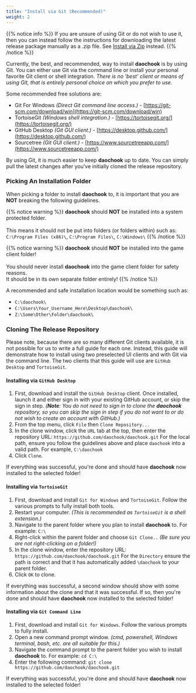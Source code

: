 ```yaml
---
title: "Install via Git (Recommended)"
weight: 2
---
```


{{% notice info %}}
If you are unsure of using Git or do not wish to use it, then you can instead follow the instructions for downloading the latest release package manually as a .zip file. See [Install via Zip](/installation/install_zip/) instead.
{{% /notice %}}

Currently, the best, and recommended, way to install **daochook** is by using Git. You can either use Git via the command line or install your personal favorite Git client or shell integration. _There is no 'best' client or means of using Git, that is entirely personal choice on which you prefer to use._

Some recommended free solutions are:

  - Git For Windows _(Direct Git command line access.)_ - [https://git-scm.com/download/win](https://git-scm.com/download/win)
  - TortoiseGit _(Windows shell integration.)_ - [https://tortoisegit.org/](https://tortoisegit.org/)
  - GitHub Desktop _(Git GUI client.)_ - [https://desktop.github.com/](https://desktop.github.com/)
  - Sourcetree _(Git GUI client.)_ - [https://www.sourcetreeapp.com/](https://www.sourcetreeapp.com/)

By using Git, it is much easier to keep **daochook** up to date. You can simply pull the latest changes after you've initially cloned the release repository.

### Picking An Installation Folder

When picking a folder to install **daochook** to, it is important that you are **NOT** breaking the following guidelines.

{{% notice warning %}}
**daochook** should **NOT** be installed into a system protected folder.\
\
This means it should not be put into folders (or folders within) such as:\
`C:\Program Files (x86)\`, `C:\Program Files\`, `C:\Windows\`
{{% /notice %}}

{{% notice warning %}}
**daochook** should **NOT** be installed into the game client folder!\
\
You should never install **daochook** into the game client folder for safety reasons.\
It should be in its own separate folder entirely!
{{% /notice %}}

A recommended and safe installation location would be something such as:

  - `C:\daochook\`
  - `C:\Users\Your_Username_Here\Desktop\daochook\`
  - `Z:\Some\Other\Folder\daochook\`

### Cloning The Release Repository

Please note, because there are so many different Git clients available, it is not possible for us to write a full guide for each one. Instead, this guide will demonstrate how to install using two preselected UI clients and with Git via the command line. The two clients that this guide will use are `GitHub Desktop` and `TortoiseGit`.

#### Installing via `GitHub Desktop`

1. First, download and install the `GitHub Desktop` client. Once installed, launch it and either sign in with your existing GitHub account, or skip the sign in step. _(**Note**: You do not need to sign in to clone the **daochook** repository, so you can skip the sign in step if you do not want to or do not wish to create an account with GitHub.)_
2. From the top menu, click `File` then `Clone Repository...`
3. In the clone window, click the `URL` tab at the top, then enter the repository URL: `https://github.com/daochook/daochook.git` For the local path, ensure you follow the guidelines above and place `daochook` into a valid path. For example, `C:\daochook`
4. Click `Clone`.

If everything was successful, you're done and should have **daochook** now installed to the selected folder!

#### Installing via `TortoiseGit`

1. First, download and install `Git for Windows` and `TortoiseGit`. Follow the various prompts to fully install both tools.
2. Restart your computer. _(This is recommended as `TortoiseGit` is a shell extension.)_
3. Navigate to the parent folder where you plan to install **daochook** to. For example: `C:\`
4. Right-click within the parent folder and choose `Git Clone..` _(Be sure you are not right-clicking on a folder!)_
5. In the clone window, enter the repository URL: `https://github.com/daochook/daochook.git` For the `Directory` ensure the path is correct and that it has automatically added `\daochook` to your parent folder.
6. Click `OK` to clone.

If everything was successful, a second window should show with some information about the clone and that it was successful. If so, then you're done and should have **daochook** now installed to the selected folder!

#### Installing via `Git Command Line`

1. First, download and install `Git for Windows`. Follow the various prompts to fully install.
2. Open a new command prompt window. _(cmd, powershell, Windows terminal, bash, etc. are all suitable for this.)_
3. Navigate the command prompt to the parent folder you wish to install **daochook** to. For example: `cd C:\`
4. Enter the following command: `git clone https://github.com/daochook/daochook.git`

If everything was successful, you're done and should have **daochook** now installed to the selected folder!